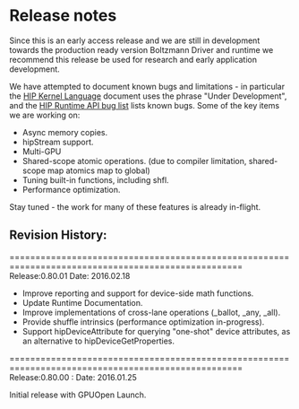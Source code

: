 # Release notes

Since this is an early access release and we are still in development towards the production ready version Boltzmann Driver and runtime we recommend this release be used for research and early application development.  

We have attempted to document known bugs and limitations - in particular the [HIP Kernel Language](docs/markdown/hip_kernel_language.md) document uses the phrase "Under Development", and the [HIP Runtime API bug list](http://gpuopen-professionalcompute-tools.github.io/HIP/bug.html) lists known bugs.    Some of the key items we are working on:
- Async memory copies.
- hipStream support.
- Multi-GPU
- Shared-scope atomic operations. (due to compiler limitation, shared-scope map atomics map to global)
- Tuning built-in functions, including shfl.
- Performance optimization.


Stay tuned - the work for many of these features is already in-flight.


## Revision History:

===================================================================================================
Release:0.80.01
Date: 2016.02.18
- Improve reporting and support for device-side math functions.
- Update Runtime Documentation.
- Improve implementations of cross-lane operations (_ballot, _any, _all).
- Provide shuffle intrinsics (performance optimization in-progress).
- Support hipDeviceAttribute for querying "one-shot" device attributes, as an alternative to hipDeviceGetProperties.


===================================================================================================
Release:0.80.00 :
Date: 2016.01.25

Initial release with GPUOpen Launch.



